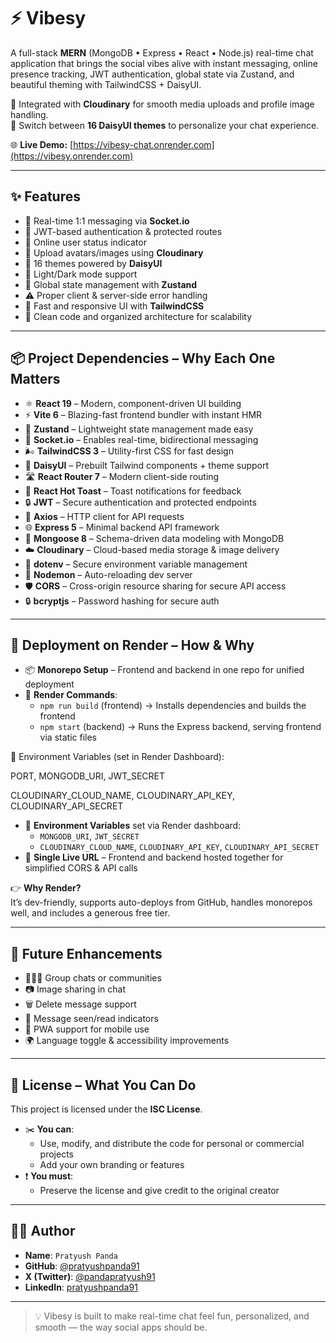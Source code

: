 # ⚡ Vibesy

A full-stack **MERN** (MongoDB • Express • React • Node.js) real-time chat application that brings the social vibes alive with instant messaging, online presence tracking, JWT authentication, global state via Zustand, and beautiful theming with TailwindCSS + DaisyUI.

📸 Integrated with **Cloudinary** for smooth media uploads and profile image handling.  
🎨 Switch between **16 DaisyUI themes** to personalize your chat experience.

🌐 **Live Demo:** [https://vibesy-chat.onrender.com](https://vibesy.onrender.com) <!-- Replace with your actual Render URL -->

---

## ✨ Features

- 💬 Real-time 1:1 messaging via **Socket.io**
- 🔐 JWT-based authentication & protected routes
- 👤 Online user status indicator
- 📸 Upload avatars/images using **Cloudinary**
- 🎨 16 themes powered by **DaisyUI**
- 🌈 Light/Dark mode support
- 🧠 Global state management with **Zustand**
- ⚠️ Proper client & server-side error handling
- 🚀 Fast and responsive UI with **TailwindCSS**
- 🧩 Clean code and organized architecture for scalability

---

## 📦 Project Dependencies – Why Each One Matters

- ⚛️ **React 19** – Modern, component-driven UI building
- ⚡ **Vite 6** – Blazing-fast frontend bundler with instant HMR
- 🧠 **Zustand** – Lightweight state management made easy
- 🔌 **Socket.io** – Enables real-time, bidirectional messaging
- 🌬️ **TailwindCSS 3** – Utility-first CSS for fast design
- 💅 **DaisyUI** – Prebuilt Tailwind components + theme support
- 🛣️ **React Router 7** – Modern client-side routing
- 🍞 **React Hot Toast** – Toast notifications for feedback
- 🔒 **JWT** – Secure authentication and protected endpoints
- 🧾 **Axios** – HTTP client for API requests
- 🌐 **Express 5** – Minimal backend API framework
- 🧰 **Mongoose 8** – Schema-driven data modeling with MongoDB
- ☁️ **Cloudinary** – Cloud-based media storage & image delivery
- 🔐 **dotenv** – Secure environment variable management
- 🔄 **Nodemon** – Auto-reloading dev server
- 🛡️ **CORS** – Cross-origin resource sharing for secure API access
- 🔒 **bcryptjs** – Password hashing for secure auth

---

## 🚀 Deployment on Render – How & Why

- 📦 **Monorepo Setup** – Frontend and backend in one repo for unified deployment
- 🔁 **Render Commands**:
  - `npm run build` (frontend) → Installs dependencies and builds the frontend
  - `npm start` (backend) → Runs the Express backend, serving frontend via static files

🔑 Environment Variables (set in Render Dashboard):

PORT, MONGODB_URI, JWT_SECRET

CLOUDINARY_CLOUD_NAME, CLOUDINARY_API_KEY, CLOUDINARY_API_SECRET
- 🔑 **Environment Variables** set via Render dashboard:
  - `MONGODB_URI`, `JWT_SECRET`
  - `CLOUDINARY_CLOUD_NAME`, `CLOUDINARY_API_KEY`, `CLOUDINARY_API_SECRET`
- 🔗 **Single Live URL** – Frontend and backend hosted together for simplified CORS & API calls

👉 **Why Render?**  
It’s dev-friendly, supports auto-deploys from GitHub, handles monorepos well, and includes a generous free tier.

---

## 🧪 Future Enhancements

- 🧑‍🤝‍🧑 Group chats or communities
- 📷 Image sharing in chat
- 🗑️ Delete message support
- 📨 Message seen/read indicators
- 📱 PWA support for mobile use
- 🌍 Language toggle & accessibility improvements

---

## 📜 License – What You Can Do

This project is licensed under the **ISC License**.

- ✂️ **You can**:
  - Use, modify, and distribute the code for personal or commercial projects
  - Add your own branding or features
- ❗ **You must**:
  - Preserve the license and give credit to the original creator

---

## 👨‍💻 Author

- **Name**: `Pratyush Panda`
- **GitHub**: [@pratyushpanda91](https://github.com/pratyushpanda91)
- **X (Twitter)**: [@pandapratyush91](https://x.com/pandapratyush91)
- **LinkedIn**: [pratyushpanda91](https://www.linkedin.com/in/pratyushpanda91/)

---

> 💡 Vibesy is built to make real-time chat feel fun, personalized, and smooth — the way social apps should be.
